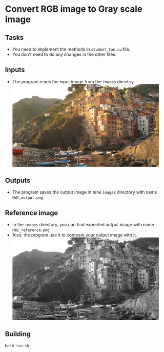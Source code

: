 # Convert RGB image to Gray scale image
## Tasks
- You need to implement the methods in `student_fun.cu` file.
- You don't need to do any changes in the other files.

## Inputs 
- The program reads the input image from the `images` directiry 
![](./images/HW1_input.jpg)

## Outputs 
- The program saves the output image in tehe `images` directory with name `HW1_output.png`

## Reference image 
- In the `images` directory, you can find expected output image with name `HW1_reference.png`
- Also, the program use it to compare your output image with it.
![](./images/HW1_reference.png)

## Building 

```
bash run.sh
```

